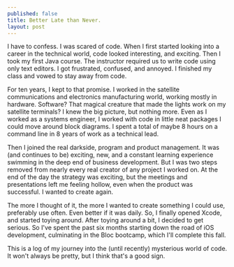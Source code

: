 ```yaml
---
published: false
title: Better Late than Never. 
layout: post
---
```

I have to confess. I was scared of code. When I first started looking into a career in the technical world, code looked interesting, and exciting. Then I took my first Java course. The instructor required us to write code using only text editors. I got frustrated, confused, and annoyed. I finished my class and vowed to stay away from code. 

For ten years, I kept to that promise. I worked in the satellite communications and electronics manufacturing world, working mostly in hardware. Software? That magical creature that made the lights work on my satellite terminals? I knew the big picture, but nothing more. Even as I worked as a systems engineer, I worked with code in little neat packages I could move around block diagrams. I spent a total of maybe 8 hours on a command line in 8 years of work as a technical lead. 

Then I joined the real darkside, program and product management. It was (and continues to be) exciting, new, and a constant learning experience swimming in the deep end of business development. But I was two steps removed from nearly every real creator of any project I worked on. At the end of the day the strategy was exciting, but the meetings and presentations left me feeling hollow, even when the product was successful. I wanted to create again. 

The more I thought of it, the more I wanted to create something I could use, preferably use often. Even better if it was daily. So, I finally opened Xcode, and started toying around. After toying around a bit, I decided to get serious. So I've spent the past six months starting down the road of iOS development, culminating in the Bloc bootcamp, which I'll complete this fall. 

This is a log of my journey into the (until recently) mysterious world of code. It won't always be pretty, but I think that's a good sign. 